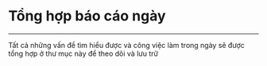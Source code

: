 # Tổng hợp báo cáo ngày
---
Tất cả những vấn đề tìm hiểu được và công việc làm trong ngày sẽ được tổng hợp ở thư mục này để theo dõi và lưu trữ
